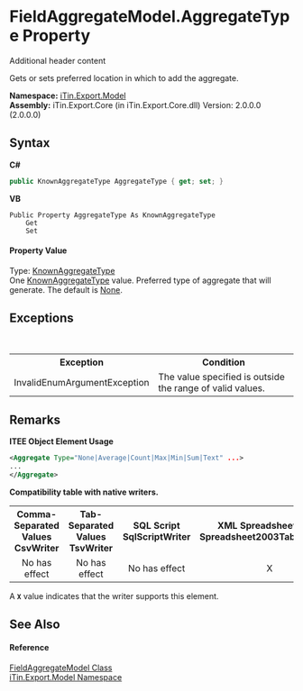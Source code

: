 # FieldAggregateModel.AggregateType Property 
Additional header content 

Gets or sets preferred location in which to add the aggregate.

**Namespace:**&nbsp;<a href="N_iTin_Export_Model">iTin.Export.Model</a><br />**Assembly:**&nbsp;iTin.Export.Core (in iTin.Export.Core.dll) Version: 2.0.0.0 (2.0.0.0)

## Syntax

**C#**<br />
``` C#
public KnownAggregateType AggregateType { get; set; }
```

**VB**<br />
``` VB
Public Property AggregateType As KnownAggregateType
	Get
	Set
```


#### Property Value
Type: <a href="T_iTin_Export_Model_KnownAggregateType">KnownAggregateType</a><br />One <a href="T_iTin_Export_Model_KnownAggregateType">KnownAggregateType</a> value. Preferred type of aggregate that will generate. The default is <a href="T_iTin_Export_Model_KnownAggregateType">None</a>.

## Exceptions
&nbsp;<table><tr><th>Exception</th><th>Condition</th></tr><tr><td>InvalidEnumArgumentException</td><td>The value specified is outside the range of valid values.</td></tr></table>

## Remarks

**ITEE Object Element Usage**<br />
``` XML
<Aggregate Type="None|Average|Count|Max|Min|Sum|Text" ...>
...
</Aggregate>
```


<strong>Compatibility table with native writers.</strong><table><tr><th>Comma-Separated Values<br />CsvWriter</th><th>Tab-Separated Values<br />TsvWriter</th><th>SQL Script<br />SqlScriptWriter</th><th>XML Spreadsheet 2003<br />Spreadsheet2003TabularWriter</th></tr><tr><td align="center">No has effect</td><td align="center">No has effect</td><td align="center">No has effect</td><td align="center">X</td></tr></table> A <strong>`X`</strong> value indicates that the writer supports this element.


## See Also


#### Reference
<a href="T_iTin_Export_Model_FieldAggregateModel">FieldAggregateModel Class</a><br /><a href="N_iTin_Export_Model">iTin.Export.Model Namespace</a><br />